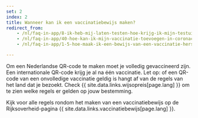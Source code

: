 ```yaml
---
set: 2
index: 2
title: Wanneer kan ik een vaccinatiebewijs maken?
redirect_from: 
    - /nl/faq-in-app/8-ik-heb-mij-laten-testen-hoe-krijg-ik-mijn-testuitslag
    - /nl/faq-in-app/40-hoe-kan-ik-mijn-vaccinatie-toevoegen-in-coronacheck
    - /nl/faq-in-app/1-5-hoe-maak-ik-een-bewijs-van-een-vaccinatie-herstel-of-testuitslag

---
```

Om een Nederlandse QR-code te maken moet je volledig gevaccineerd zijn. Een internationale QR-code krijg je al na één vaccinatie. Let op: of een QR-code van een onvolledige vaccinatie geldig is hangt af van de regels van het land dat je bezoekt. Check {{ site.data.links.wijsopreis[page.lang] }} om te zien welke regels er gelden op jouw bestemming.

Kijk voor alle regels rondom het maken van een vaccinatiebewijs op de Rijksoverheid-pagina {{ site.data.links.vaccinatiebewijs[page.lang] }}.
